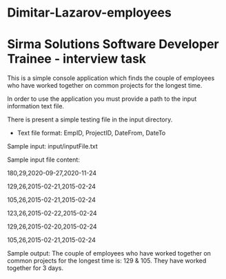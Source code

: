 # Dimitar-Lazarov-employees
# Sirma Solutions Software Developer Trainee - interview task

This is a simple console application which finds the couple of employees who have worked together on common projects for the longest time.

In order to use the application you must provide a path to the input information text file.

There is present a simple testing file in the input directory.

* Text file format:
EmpID, ProjectID, DateFrom, DateTo

Sample input:
input/inputFile.txt

Sample input file content: 

180,29,2020-09-27,2020-11-24 

129,26,2015-02-21,2015-02-24

105,26,2015-02-21,2015-02-24 

123,26,2015-02-22,2015-02-24 

129,26,2015-02-20,2015-02-24 

105,26,2015-02-21,2015-02-24 


Sample output:
The couple of employees who have worked together on common projects for the longest time is: 129 & 105. They have worked together for 3 days.
